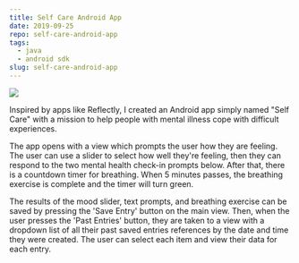 ```yaml
---
title: Self Care Android App
date: 2019-09-25
repo: self-care-android-app
tags:
  - java
  - android sdk
slug: self-care-android-app
---
```

<img src='https://media.giphy.com/media/h6yEGXVM4wGYe2Zohm/giphy.gif' class='mobile-phone'>

Inspired by apps like Reflectly, I created an Android app simply named "Self Care" with a mission to help people with mental illness cope with difficult experiences.

The app opens with a view which prompts the user how they are feeling. The user can use a slider to select how well they're feeling, then they can respond to the two mental health check-in prompts below. After that, there is a countdown timer for breathing. When 5 minutes passes, the breathing exercise is complete and the timer will turn green.

The results of the mood slider, text prompts, and breathing exercise can be saved by pressing the 'Save Entry' button on the main view. Then, when the user presses the 'Past Entries' button, they are taken to a view with a dropdown list of all their past saved entries references by the date and time they were created. The user can select each item and view their data for each entry.

